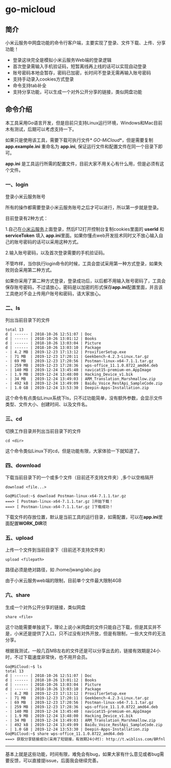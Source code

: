 # go-micloud

## 简介
小米云服务中网盘功能的命令行客户端，主要实现了登录、文件下载、上传、分享功能！

- 登录这块完全是模拟小米云服务Web端的登录逻辑
- 首次登录需输入手机验证码，短暂离线再上线的话可以实现自动登录
- 账号密码本地会暂存，密码已加密，长时间不登录无需再输入账号密码
- 支持手动录入cookies方式登录
- 命令支持tab补全
- 支持分享功能，可以生成一个对外公开分享的链接，类似网盘功能
## 命令介绍

本工具采用Go语言开发，但是目前只支持Linux运行环境，Windows和Mac目前木有测试，后期可以考虑支持一下。

如果只是使用该工具，需要下载可执行文件* *GO-MiCloud**，但是需要复制 **app.example.ini** 重命名为 **app.ini**, 保证运行文件和配置文件在同一个目录下即可。

**app.ini** 是工具运行所需的配置文件，目前大家不用关心有什么用，但是必须有这个文件。



### 一、login
登录小米云服务账号

所有的操作都需要登录小米云服务账号之后才可以进行，所以第一步就是登录。

目前登录有2种方式：

1.自己在[小米云服务](https://i.mi.com/)上面登录，然后F12打开控制台复制cookies里面的 **userId** 和 **serviceToken** 填入 **app.ini**里面。如果你懂点web开发技术同时又不放心输入自己的账号密码的话可以采用这种方式。

2.输入账号密码，以及首次登录需要的手机验证码。

不管咋样，当你执行login命令的时候，工具会尝试采用第一种方式登录，如果失败则会采用第二种方式。

如果你采用了第二种方式登录，登录成功后，以后都不用输入账号密码了，工具会保存账号密码，不过请放心，密码是以加密的形式保存**app.ini**配置里面，并且该工具绝对不会上传用户账号和密码，请大家放心。


### 二、ls
列出当前目录下的文件

```
total 13
d | ------ | 2018-10-26 12:51:07 | Doc
d | ------ | 2018-10-26 13:01:12 | Books
d | ------ | 2018-10-26 13:03:04 | Picture
d | ------ | 2018-10-26 13:03:10 | Package
- | 4.2 MB | 2019-12-23 17:13:12 | ProxifierSetup.exe
- | 71 MB  | 2019-12-23 17:20:11 | Geekbench-4.2.3-Linux.tar.gz
- | 69 MB  | 2019-12-23 17:20:56 | Postman-linux-x64-7.1.1.tar.gz
- | 259 MB | 2019-12-23 17:28:36 | wps-office_11.1.0.8722_amd64.deb
- | 140 MB | 2019-12-24 13:45:40 | navicat15-premium-en.AppImage
- | 1.9 MB | 2019-12-24 13:48:00 | Hacking_Device_v1.bik
- | 34 MB  | 2019-12-24 13:49:03 | ARM_Translation_Marshmallow.zip
- | 492 kB | 2019-12-24 13:49:09 | Baidu_Voice_RestApi_SampleCode.zip
- | 1.0 GB | 2019-12-24 13:53:30 | Deepin-Apps-Installation.zip
```
这个命令有点类似Linux系统下ls，只不过功能简单，没有额外参数，会显示文件类型、文件大小、创建时间、以及文件名。

### 三、cd
切换工作目录并列出当前目录下的文件
```
cd <dir>
```
这个命令类似Linux下的cd，但是功能有限，大家体验一下就知道了。

### 四、download
下载当前目录下的一个或多个文件（目前还不支持文件夹）,多个以空格隔开
```
download <file...>
```

```
Go@MiCloud:~$ download Postman-linux-x64-7.1.1.tar.gz
===> [ Postman-linux-x64-7.1.1.tar.gz ]开始下载！
===> [ Postman-linux-x64-7.1.1.tar.gz ]下载成功！
```

下载文件的存放位置，默认是当前工具的运行目录，如需配置，可以在**app.ini**里面配置**WORK_DIR**项

### 五、upload
上传一个文件到当前目录下（目前还不支持文件夹）
```
upload <filepath>
```
路径必须是绝对路径，如 /home/jwang/abc.jpg

由于小米云服务web端的限制，目前单个文件最大限制4GB

### 六、share
生成一个对外公开分享的链接，类似网盘
```
share <file>
```
这个功能需要单独说下，理论上说小米网盘的文件只能自己下载，但是其实并不是，小米还是提供了入口，只不过没有对外开放，但是有限制，一些大文件的无法分享。

根据我测试，一般几百MB左右的文件还是可以分享出去的，链接有效期是24小时，不过下载速度非常快，也不用开会员。
```
Go@MiCloud:~$ ls
total 13
d | ------ | 2018-10-26 12:51:07 | Doc
d | ------ | 2018-10-26 13:01:12 | Books
d | ------ | 2018-10-26 13:03:04 | Picture
d | ------ | 2018-10-26 13:03:10 | Package
- | 4.2 MB | 2019-12-23 17:13:12 | ProxifierSetup.exe
- | 71 MB  | 2019-12-23 17:20:11 | Geekbench-4.2.3-Linux.tar.gz
- | 69 MB  | 2019-12-23 17:20:56 | Postman-linux-x64-7.1.1.tar.gz
- | 259 MB | 2019-12-23 17:28:36 | wps-office_11.1.0.8722_amd64.deb
- | 140 MB | 2019-12-24 13:45:40 | navicat15-premium-en.AppImage
- | 1.9 MB | 2019-12-24 13:48:00 | Hacking_Device_v1.bik
- | 34 MB  | 2019-12-24 13:49:03 | ARM_Translation_Marshmallow.zip
- | 492 kB | 2019-12-24 13:49:09 | Baidu_Voice_RestApi_SampleCode.zip
- | 1.0 GB | 2019-12-24 13:53:30 | Deepin-Apps-Installation.zip
Go@MiCloud:~$ share wps-office_11.1.0.8722_amd64.deb
===> 获取分享链接成功(采用了短链接，有效期24小时): http://t.wibliss.com/BRfnl
```

---
基本上就是这些功能，时间有限，难免会有bug，如果大家有什么意见或者bug需要反馈，可以直接提issue，后面我会继续完善。
